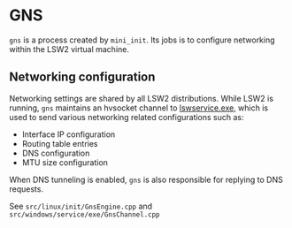 # GNS

`gns` is a process created by `mini_init`. Its jobs is to configure networking within the LSW2 virtual machine. 

## Networking configuration 

Networking settings are shared by all LSW2 distributions. While LSW2 is running, `gns` maintains an hvsocket channel to [lswservice.exe](lswservice.exe.md), which is used to send various networking related configurations such as:

- Interface IP configuration
- Routing table entries
- DNS configuration
- MTU size configuration

When DNS tunneling is enabled, `gns` is also responsible for replying to DNS requests.

See `src/linux/init/GnsEngine.cpp` and `src/windows/service/exe/GnsChannel.cpp`